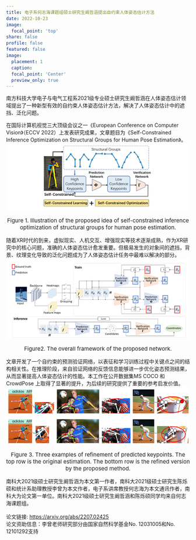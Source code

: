 ```yaml
---
title: 电子系何志海课题组硕士研究生阚哲涵提出自约束人体姿态估计方法
date: 2022-10-23
image:
  focal_point: 'top'
share: false
profile: false
featured: false
image:
  placement: 1
  caption: 
  focal_point: 'Center'
  preview_only: true
---
```


南方科技大学电子与电气工程系2021级专业硕士研究生阚哲涵在人体姿态估计领域提出了一种新型有效的自约束人体姿态估计方法，解决了人体姿态估计中的遮挡、泛化问题。


在国际计算机视觉三大顶级会议之一《European Conference on Computer Vision》（ECCV 2022）上发表研究成果，文章题目为《Self-Constrained Inference Optimization on Structural Groups for Human Pose Estimation》。
<img src="fig1.png" width="700">
<p style="font-size:15px;text-align:center">Figure 1. Illustration of the proposed idea of self-constrained inference optimization of structural groups for human pose estimation.</p>

随着XR时代的到来，虚拟现实、人机交互、增强现实等技术逐渐成熟，作为XR研究中的核心问题，准确的人体姿态估计愈发重要。但极易发生的对象间的遮挡，背景、纹理变化导致的泛化问题成为了人体姿态估计任务中最难以解决的部分。
<img src="fig2.png" width="700">
<p style="font-size:15px;text-align:center">Figure2. The overall framework of the proposed network.</p>

文章开发了一个自约束的预测验证网络，以表征和学习训练过程中关键点之间的结构相关性。在推理阶段，来自验证网络的反馈信息能够进一步优化姿态预测结果，从而显著提高人体姿态估计的性能。本工作在公开数据集MS COCO 和 CrowdPose 上取得了显著的提升，为后续的研究提供了重要的参考启发价值。
<img src="fig3.png" width="700">
<p style="font-size:15px;text-align:center">Figure 3. Three examples of refinement of predicted keypoints. The top row is the original estimation. The bottom row is the refined version by the proposed method.</p>
南科大2021级硕士研究生阚哲涵为本文第一作者，南科大2021级硕士研究生陈烁硕和统计系助理教授李曾为本文作者，电子系讲席教授何志海为本文通讯作者，南科大为论文第一单位。南科大2021级硕士研究生阚哲涵和陈烁硕同学均来自何志海课题组。</br></br>
论文链接: <u>https://arxiv.org/abs/2207.02425</u></br>
论文资助信息：李曾老师研究部分由国家自然科学基金No. 12031005和No. 12101292支持